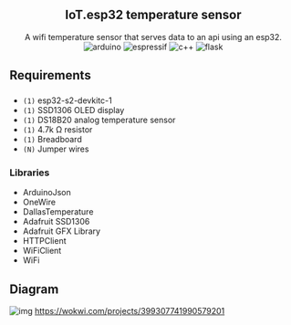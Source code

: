 <div align="center">
    <h2>IoT.esp32 temperature sensor</h2>
    A wifi temperature sensor that serves data to an api using an esp32.
    <div>
        <img src="https://img.shields.io/badge/-Arduino-00979D?style=for-the-badge&logo=Arduino&logoColor=white)" alt="arduino">
        <img src="https://img.shields.io/badge/espressif-E7352C.svg?style=for-the-badge&logo=espressif&logoColor=white" alt="espressif">
        <img src="https://img.shields.io/badge/c++-%2300599C.svg?style=for-the-badge&logo=c%2B%2B&logoColor=white" alt="c++">
        <img src="https://img.shields.io/badge/flask-%23000.svg?style=for-the-badge&logo=flask&logoColor=white" alt="flask">
    </div>
</div>

## Requirements

### 

- `(1)` esp32-s2-devkitc-1
- `(1)` SSD1306 OLED display
- `(1)` DS18B20 analog temperature sensor
- `(1)` 4.7k Ω resistor
- `(1)` Breadboard
- `(N)` Jumper wires

### Libraries

- ArduinoJson
- OneWire
- DallasTemperature
- Adafruit SSD1306
- Adafruit GFX Library
- HTTPClient
- WiFiClient
- WiFi

## Diagram
![img](https://i.imgur.com/RgT2Rj6.png)
https://wokwi.com/projects/399307741990579201

